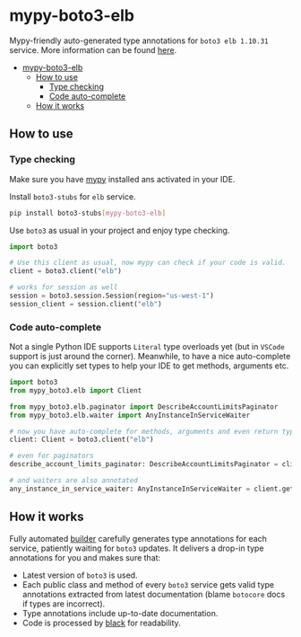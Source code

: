 # mypy-boto3-elb

Mypy-friendly auto-generated type annotations for `boto3 elb 1.10.31` service.
More information can be found [here](https://github.com/vemel/mypy_boto3).

- [mypy-boto3-elb](#mypy-boto3-elb)
  - [How to use](#how-to-use)
    - [Type checking](#type-checking)
    - [Code auto-complete](#code-auto-complete)
  - [How it works](#how-it-works)

## How to use

### Type checking

Make sure you have [mypy](https://github.com/python/mypy) installed ans activated in your IDE.

Install `boto3-stubs` for `elb` service.

```bash
pip install boto3-stubs[mypy-boto3-elb]
```

Use `boto3` as usual in your project and enjoy type checking.

```python
import boto3

# Use this client as usual, now mypy can check if your code is valid.
client = boto3.client("elb")

# works for session as well
session = boto3.session.Session(region="us-west-1")
session_client = session.client("elb")

```

### Code auto-complete

Not a single Python IDE supports `Literal` type overloads yet (but in `VSCode` support is just around the corner).
Meanwhile, to have a nice auto-complete you can explicitly set types to help your IDE to get methods, arguments etc.

```python
import boto3
from mypy_boto3.elb import Client

from mypy_boto3.elb.paginator import DescribeAccountLimitsPaginator
from mypy_boto3.elb.waiter import AnyInstanceInServiceWaiter

# now you have auto-complete for methods, arguments and even return types
client: Client = boto3.client("elb")

# even for paginators
describe_account_limits_paginator: DescribeAccountLimitsPaginator = client.get_paginator("describe_account_limits")

# and waiters are also annotated
any_instance_in_service_waiter: AnyInstanceInServiceWaiter = client.get_waiter("any_instance_in_service")
```

## How it works

Fully automated [builder](https://github.com/vemel/mypy_boto3) carefully generates
type annotations for each service, patiently waiting for `boto3` updates. It delivers
a drop-in type annotations for you and makes sure that:

- Latest version of `boto3` is used.
- Each public class and method of every `boto3` service gets valid type annotations
  extracted from latest documentation (blame `botocore` docs if types are incorrect).
- Type annotations include up-to-date documentation.
- Code is processed by [black](https://github.com/psf/black) for readability.